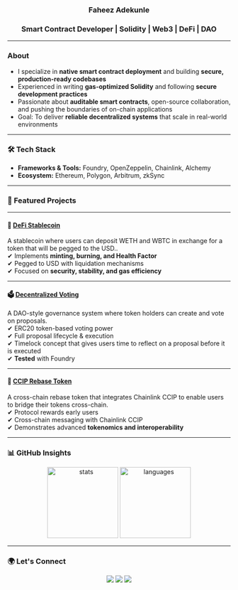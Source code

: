 <h3 align="center">Faheez Adekunle</h3>
<h3 align="center">Smart Contract Developer | Solidity | Web3 | DeFi | DAO</h3>

---

###  About
-  I specialize in **native smart contract deployment** and building **secure, production-ready codebases** 
-  Experienced in writing **gas-optimized Solidity** and following **secure development practices** 
-  Passionate about **auditable smart contracts**, open-source collaboration, and pushing the boundaries of on-chain applications
-  Goal: To deliver **reliable decentralized systems** that scale in real-world environments 

---

### 🛠 Tech Stack
- **Frameworks & Tools:** Foundry, OpenZeppelin, Chainlink, Alchemy 
- **Ecosystem:** Ethereum, Polygon, Arbitrum, zkSync  

---

### 📂 Featured Projects

---

#### 💱 [DeFi Stablecoin](https://github.com/FaheezAdekunle/DeFi-Stablecoin-f25)
A stablecoin where users can deposit WETH and WBTC in exchange for a token that will be pegged to the USD..  
✔ Implements **minting, burning, and Health Factor**  
✔ Pegged to USD with liquidation mechanisms  
✔ Focused on **security, stability, and gas efficiency**

---

#### 🗳️ [Decentralized Voting](https://github.com/FaheezAdekunle/Foundry-DAO)
A DAO-style governance system where token holders can create and vote on proposals.  
✔ ERC20 token-based voting power  
✔ Full proposal lifecycle & execution  
✔ Timelock concept that gives users time to reflect on a proposal before it is executed  
✔ **Tested** with Foundry

---

#### 🔄 [CCIP Rebase Token](https://github.com/FaheezAdekunle/ccip-rebase-token)
A cross-chain rebase token that integrates Chainlink CCIP to enable users to bridge their tokens cross-chain.  
✔ Protocol rewards early users  
✔ Cross-chain messaging with Chainlink CCIP  
✔ Demonstrates advanced **tokenomics and interoperability**

---

### 📊 GitHub Insights
<p align="center">
  <img src="https://github-readme-stats.vercel.app/api?username=FaheezAdekunle&show_icons=true&theme=tokyonight" alt="stats" height="160"/>
  <img src="https://github-readme-stats.vercel.app/api/top-langs/?username=FaheezAdekunle&layout=compact&theme=tokyonight" alt="languages" height="160"/>
</p>

---

### 🌍 Let's Connect
<p align="center">
  <a href="https://twitter.com/mibunna"><img src="https://img.shields.io/badge/Twitter-%231DA1F2.svg?&style=for-the-badge&logo=twitter&logoColor=white" /></a>
  <a href="https://linkedin.com/in/faheez-adekunle"><img src="https://img.shields.io/badge/LinkedIn-%230077B5.svg?&style=for-the-badge&logo=linkedin&logoColor=white" /></a>
  <a href="mailto:adekunlefaheez@gmail.com"><img src="https://img.shields.io/badge/Email-%23EA4335.svg?&style=for-the-badge&logo=gmail&logoColor=white" /></a>
</p>
